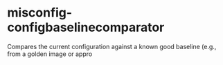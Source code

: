 # misconfig-configbaselinecomparator
Compares the current configuration against a known good baseline (e.g., from a golden image or appro

